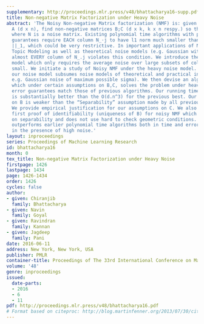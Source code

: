 ```yaml
---
supplementary: http://proceedings.mlr.press/v48/bhattacharya16-supp.pdf
title: Non-negative Matrix Factorization under Heavy Noise
abstract: 'The Noisy Non-negative Matrix factorization (NMF) is: given a data matrix
  A (d x n), find non-negative matrices B;C (d x k, k x n respy.) so that A = BC +N,
  where N is a noise matrix. Existing polynomial time algorithms with proven error
  guarantees require EACH column N_⋅j to have l1 norm much smaller than ||(BC)_⋅j
  ||_1, which could be very restrictive. In important applications of NMF such as
  Topic Modeling as well as theoretical noise models (e.g. Gaussian with high sigma),
  almost EVERY column of N_.j violates this condition. We introduce the heavy noise
  model which only requires the average noise over large subsets of columns to be
  small. We initiate a study of Noisy NMF under the heavy noise model. We show that
  our noise model subsumes noise models of theoretical and practical interest (for
  e.g. Gaussian noise of maximum possible sigma). We then devise an algorithm TSVDNMF
  which under certain assumptions on B,C, solves the problem under heavy noise. Our
  error guarantees match those of previous algorithms. Our running time of O(k.(d+n)^2)
  is substantially better than the O(d.n^3) for the previous best. Our assumption
  on B is weaker than the “Separability” assumption made by all previous results.
  We provide empirical justification for our assumptions on C. We also provide the
  first proof of identifiability (uniqueness of B) for noisy NMF which is not based
  on separability and does not use hard to check geometric conditions. Our algorithm
  outperforms earlier polynomial time algorithms both in time and error, particularly
  in the presence of high noise.'
layout: inproceedings
series: Proceedings of Machine Learning Research
id: bhattacharya16
month: 0
tex_title: Non-negative Matrix Factorization under Heavy Noise
firstpage: 1426
lastpage: 1434
page: 1426-1434
order: 1426
cycles: false
author:
- given: Chiranjib
  family: Bhattacharya
- given: Navin
  family: Goyal
- given: Ravindran
  family: Kannan
- given: Jagdeep
  family: Pani
date: 2016-06-11
address: New York, New York, USA
publisher: PMLR
container-title: Proceedings of The 33rd International Conference on Machine Learning
volume: '48'
genre: inproceedings
issued:
  date-parts:
  - 2016
  - 6
  - 11
pdf: http://proceedings.mlr.press/v48/bhattacharya16.pdf
# Format based on citeproc: http://blog.martinfenner.org/2013/07/30/citeproc-yaml-for-bibliographies/
---
```

